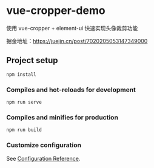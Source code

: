 # vue-cropper-demo

使用 vue-cropper + element-ui 快速实现头像裁剪功能

掘金地址：https://juejin.cn/post/7020205053147349000

## Project setup

```
npm install
```

### Compiles and hot-reloads for development
```
npm run serve
```

### Compiles and minifies for production
```
npm run build
```

### Customize configuration
See [Configuration Reference](https://cli.vuejs.org/config/).
